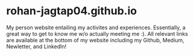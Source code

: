 # rohan-jagtap04.github.io

My person website entailing my activites and experiences. Essentially, a great way to get to know me w/o actually meeting me :). All relevant links are available
at the bottom of my website including my Github, Medium, Newletter, and LinkedIn!
